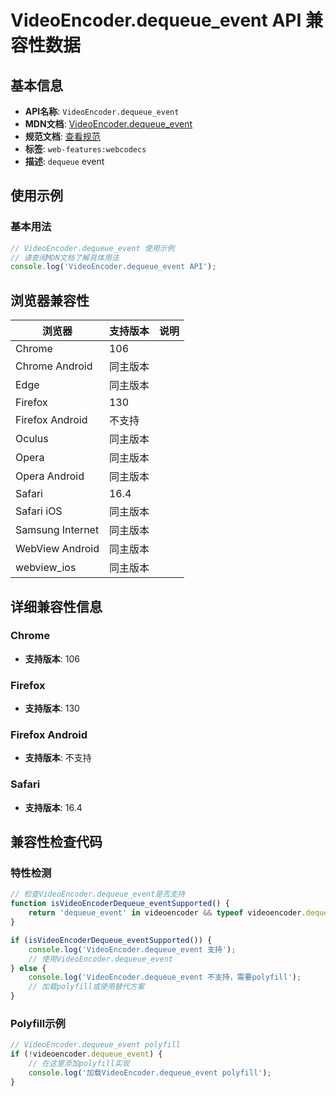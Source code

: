# VideoEncoder.dequeue_event API 兼容性数据

## 基本信息

- **API名称**: `VideoEncoder.dequeue_event`
- **MDN文档**: [VideoEncoder.dequeue_event](https://developer.mozilla.org/docs/Web/API/VideoEncoder/dequeue_event)
- **规范文档**: [查看规范](https://w3c.github.io/webcodecs/#dom-videodecoder-ondequeue)
- **标签**: `web-features:webcodecs`
- **描述**: `dequeue` event

## 使用示例

### 基本用法

```javascript
// VideoEncoder.dequeue_event 使用示例
// 请查阅MDN文档了解具体用法
console.log('VideoEncoder.dequeue_event API');
```

## 浏览器兼容性

| 浏览器 | 支持版本 | 说明 |
|--------|----------|------|
| Chrome | 106 |  |
| Chrome Android | 同主版本 |  |
| Edge | 同主版本 |  |
| Firefox | 130 |  |
| Firefox Android | 不支持 |  |
| Oculus | 同主版本 |  |
| Opera | 同主版本 |  |
| Opera Android | 同主版本 |  |
| Safari | 16.4 |  |
| Safari iOS | 同主版本 |  |
| Samsung Internet | 同主版本 |  |
| WebView Android | 同主版本 |  |
| webview_ios | 同主版本 |  |

## 详细兼容性信息

### Chrome

- **支持版本**: 106

### Firefox

- **支持版本**: 130

### Firefox Android

- **支持版本**: 不支持

### Safari

- **支持版本**: 16.4

## 兼容性检查代码

### 特性检测

```javascript
// 检查VideoEncoder.dequeue_event是否支持
function isVideoEncoderDequeue_eventSupported() {
    return 'dequeue_event' in videoencoder && typeof videoencoder.dequeue_event === 'function';
}

if (isVideoEncoderDequeue_eventSupported()) {
    console.log('VideoEncoder.dequeue_event 支持');
    // 使用VideoEncoder.dequeue_event
} else {
    console.log('VideoEncoder.dequeue_event 不支持，需要polyfill');
    // 加载polyfill或使用替代方案
}
```

### Polyfill示例

```javascript
// VideoEncoder.dequeue_event polyfill
if (!videoencoder.dequeue_event) {
    // 在这里添加polyfill实现
    console.log('加载VideoEncoder.dequeue_event polyfill');
}
```

